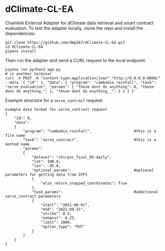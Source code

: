 # dClimate-CL-EA
Chainlink External Adapter for dClimate data retrieval and smart contract evaluation.
To test the adapter locally, clone the repo and install the dependencies:
```
git clone https://github.com/dmp267/dClimate-CL-EA.git
cd dClimate-CL-EA
pipenv install
```
Then run the adapter and send a CURL request to the local endpoint:
```
pipenv run python3 app.py
# in another terminal
curl -X POST -H "content-type:application/json" "http://0.0.0.0:8080/" --data '{ "id": 1, "data": { "program": "cambodia_rainfall", "task": "serve_evaluation", "params": { "these dont do anything": 0, "these dont do anything_": 1, "these dont do anything__": 2 } } }'
```
Example structure for a ```serve_contract``` request:
```
example data format for serve_contract request
{
    "id": 0,
    "data":
    {
        "program": "cambodia_rainfall",                   #this is a file name
        "task": "serve_contract",                         #this is a method name
        "params":
        {
            "dataset": "chirpsc_final_05-daily",
            "lat": 100.0,
            "lon": -95.0,
            "optional_params":                            #optional parameters for getting data from IPFS
            {
                "also_return_snapped_coordinates": True
            },
            "task_params":                                #additional serve_contract parameters
            {
                "start": "2021-08-01",
                "end": "2021-08-31",
                "strike": 0.5,
                "exhaust": 0.25,
                "limit": 1000,
                "option_type": "PUT"
            }
        }
    }
}
```
